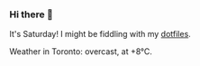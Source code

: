 ### Hi there :wave:

It's Saturday! I might be fiddling with my [dotfiles](https://github.com/bewuethr/dotfiles).

Weather in Toronto: overcast, at +8°C.
